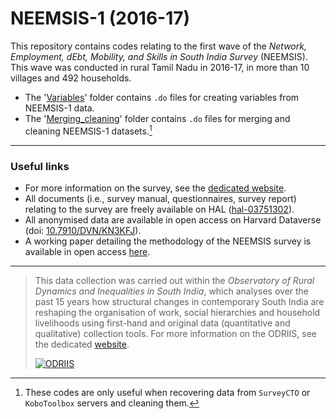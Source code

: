 # NEEMSIS-1 (2016-17)

This repository contains codes relating to the first wave of the *Network, Employment, dEbt, Mobility, and Skills in South India Survey* (NEEMSIS). This wave was conducted in rural Tamil Nadu in 2016-17, in more than 10 villages and 492 households.

* The '[Variables](https://github.com/neemsis/NEEMSIS-1/tree/main/Variables)' folder contains `.do` files for creating variables from NEEMSIS-1 data.
* The '[Merging_cleaning](https://github.com/neemsis/NEEMSIS-1/tree/main/Merging_cleaning)' folder contains `.do` files for merging and cleaning NEEMSIS-1 datasets.[^1]

[^1]: These codes are only useful when recovering data from `SurveyCTO` or `KoboToolbox` servers and cleaning them.

----

### Useful links
 
* For more information on the survey, see the [dedicated website](https://neemsis.hypotheses.org/).
* All documents (i.e., survey manual, questionnaires, survey report) relating to the survey are freely available on HAL ([hal-03751302](https://hal.science/hal-03751302)).
* All anonymised data are available in open access on Harvard Dataverse (doi: [10.7910/DVN/KN3KFJ](https://doi.org/10.7910/DVN/KN3KFJ)).
* A working paper detailing the methodology of the NEEMSIS survey is available in open access [here](https://dial.ird.fr/wp-content/uploads/2024/03/2024-02-NEEMSIS_data_context.pdf).

----

> This data collection was carried out within the *Observatory of Rural Dynamics and Inequalities in South India*, which analyses over the past 15 years how structural changes in contemporary South India are reshaping the organisation of work, social hierarchies and household livelihoods using first-hand and original data (quantitative and qualitative) collection tools. For more information on the ODRIIS, see the dedicated [website](https://odriis.hypotheses.org/).
>
> [![ODRIIS][1]][2]

[1]:  https://odriis.hypotheses.org/files/2022/11/ODRIIS_banner-2048x476.jpg
[2]:  http://odriis.hypotheses.org/
